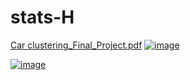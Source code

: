 # stats-H  

[Car clustering_Final_Project.pdf](https://github.com/miguelzpresa/stats-H/blob/123cc411721517588fa660a8fcb90f079c350cac/cars%20clustering%20(1).pdf)
[![image](https://github.com/user-attachments/assets/bd4bc339-2266-4c21-8d76-d8bd39dcd68b)
](https://github.com/miguelzpresa/stats-H/blob/123cc411721517588fa660a8fcb90f079c350cac/cars%20clustering%20(1).pdf)  

[![image](https://github.com/user-attachments/assets/25389e08-84fd-4a3f-82eb-dd1f5de6ebb8)](https://github.com/miguelzpresa/stats-H/blob/123cc411721517588fa660a8fcb90f079c350cac/cars%20clustering%20(1).pdf) 
